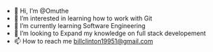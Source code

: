 - 👋 Hi, I’m @Omuthe
- 👀 I’m interested in learning how to work with Git
- 🌱 I’m currently learning Software Engineering
- 💞️ I’m looking to Expand my knowledge on full stack developement
- 📫 How to reach me billclinton19951@gmail.com

<!---
Omuthe/Omuthe is a ✨ special ✨ repository because its `README.md` (this file) appears on your GitHub profile.
You can click the Preview link to take a look at your changes.
--->
